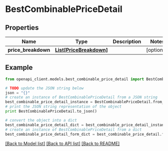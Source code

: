 # BestCombinablePriceDetail


## Properties
Name | Type | Description | Notes
------------ | ------------- | ------------- | -------------
**price_breakdown** | [**List[PriceBreakdown]**](PriceBreakdown.md) |  | [optional] 

## Example

```python
from openapi_client.models.best_combinable_price_detail import BestCombinablePriceDetail

# TODO update the JSON string below
json = "{}"
# create an instance of BestCombinablePriceDetail from a JSON string
best_combinable_price_detail_instance = BestCombinablePriceDetail.from_json(json)
# print the JSON string representation of the object
print BestCombinablePriceDetail.to_json()

# convert the object into a dict
best_combinable_price_detail_dict = best_combinable_price_detail_instance.to_dict()
# create an instance of BestCombinablePriceDetail from a dict
best_combinable_price_detail_form_dict = best_combinable_price_detail.from_dict(best_combinable_price_detail_dict)
```
[[Back to Model list]](../README.md#documentation-for-models) [[Back to API list]](../README.md#documentation-for-api-endpoints) [[Back to README]](../README.md)


